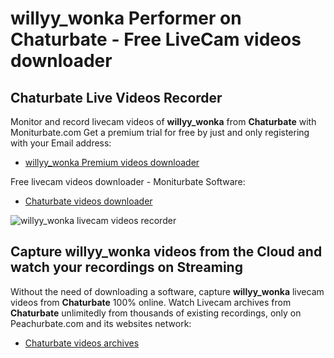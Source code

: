 # willyy_wonka Performer on Chaturbate - Free LiveCam videos downloader

## Chaturbate Live Videos Recorder

Monitor and record livecam videos of **willyy_wonka** from **Chaturbate** with Moniturbate.com
Get a premium trial for free by just and only registering with your Email address:
* [willyy_wonka Premium videos downloader](https://moniturbate.com/request-demo-licence-key.html)

Free livecam videos downloader - Moniturbate Software:
* [Chaturbate videos downloader](https://moniturbate.com/moniturbate-download-software.html)

![willyy_wonka livecam videos recorder](https://peachurnet.com/templates/moniturbate-software.png)


## Capture willyy_wonka videos from the Cloud and watch your recordings on Streaming

Without the need of downloading a software, capture **willyy_wonka** livecam videos from **Chaturbate** 100% online.
Watch Livecam archives from **Chaturbate** unlimitedly from thousands of existing recordings, only on Peachurbate.com and its websites network:
* [Chaturbate videos archives](https://peachurnet.com/)